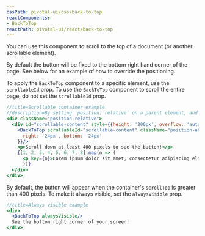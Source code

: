 ```yaml
---
cssPath: pivotal-ui/css/back-to-top
reactComponents:
- BackToTop
reactPath: pivotal-ui/react/back-to-top
---
```


You can use this component to scroll to the top of a document (or another scrollable element).

By default the button will be fixed to the bottom right hand corner of the page. See below for an example of how to override the positioning.

To apply the `BackToTop` component to a specific element, use the `scrollableId` prop. To use the `BackToTop` component to scroll the entire page, do not set the `scrollableId` prop.

```jsx harmony
//title=Scrollable container example
//description=By setting `position: relative` on a parent element, and `position: absolute` on the `BackToTop`, we can position the button within the parent.
<div className="position-relative">
  <div id="scrollable-content" style={{height: '200px', overflow: 'auto'}}>
    <BackToTop scrollableId="scrollable-content" className="position-absolute" style={{
      right: '24px', bottom: '24px'
    }}/>
    <p>Scroll down at least 400 pixels to see the button!</p>
    {[1, 2, 3, 4, 5, 6, 7, 8].map(n => (
      <p key={n}>Lorem ipsum dolor sit amet, consectetur adipiscing elit, sed do eiusmod tempor incididunt ut labore et dolore magna aliqua. Interdum velit laoreet id donec. Adipiscing vitae proin sagittis nisl rhoncus. Maecenas volutpat blandit aliquam etiam erat velit. Rutrum tellus pellentesque eu tincidunt tortor aliquam nulla facilisi. Ac ut consequat semper viverra nam libero justo laoreet sit. Sed tempus urna et pharetra pharetra massa massa. Arcu dictum varius duis at consectetur. Mi ipsum faucibus vitae aliquet nec ullamcorper sit amet. Ac felis donec et odio pellentesque diam volutpat commodo. At risus viverra adipiscing at. Dui accumsan sit amet nulla facilisi. Tristique senectus et netus et malesuada fames ac. Iaculis urna id volutpat lacus laoreet non. Nullam non nisi est sit amet. Lectus sit amet est placerat in. Velit egestas dui id ornare arcu odio ut sem. Viverra nibh cras pulvinar mattis nunc sed blandit libero. Hendrerit gravida rutrum quisque non. Duis ultricies lacus sed turpis tincidunt id.</p>
      ))}
  </div>
</div>;
```

By default, the button will appear when the container's `scrollTop` is greater than 400 pixels. To make it always visible, set the `alwaysVisible` prop.

```jsx harmony
//title=Always visible example
<div>
  <BackToTop alwaysVisible/>
  See the bottom right corner of your screen!
</div>;
```